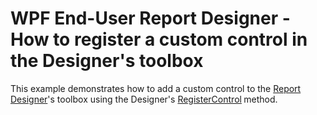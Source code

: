 # WPF End-User Report Designer - How to register a custom control in the Designer's toolbox


This example demonstrates how to add a custom control to the <a href="https://documentation.devexpress.com/#XtraReports/CustomDocument114104">Report Designer</a>'s toolbox using the Designer's <a href="https://documentation.devexpress.com/#WPF/DevExpressXpfReportsUserDesignerReportDesigner_RegisterControl%7eT%7etopic">RegisterControl</a><strong> </strong>method.

<br/>


